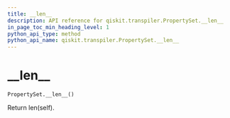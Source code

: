 ```yaml
---
title: __len__
description: API reference for qiskit.transpiler.PropertySet.__len__
in_page_toc_min_heading_level: 1
python_api_type: method
python_api_name: qiskit.transpiler.PropertySet.__len__
---
```


# \_\_len\_\_

<span id="qiskit.transpiler.PropertySet.__len__" />

`PropertySet.__len__()`

Return len(self).

